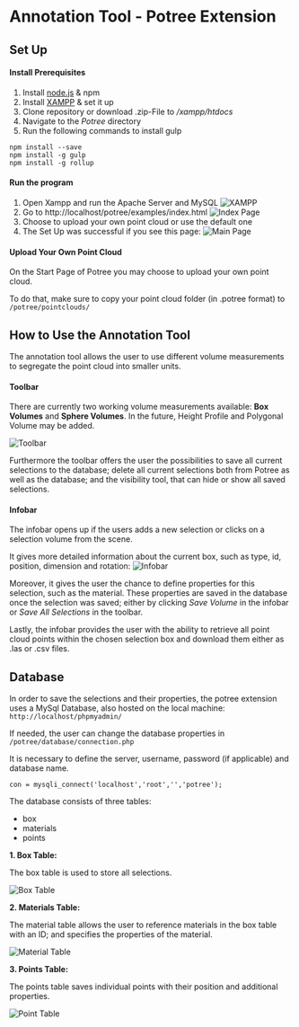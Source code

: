# Annotation Tool - Potree Extension

## Set Up

#### Install Prerequisites
1. Install [node.js](https://nodejs.org/en/) & npm
1. Install [XAMPP](https://www.apachefriends.org/index.html) & set it up
1. Clone repository or download .zip-File to */xampp/htdocs*
1. Navigate to the *Potree* directory
1. Run the following commands to install gulp
```
npm install --save
npm install -g gulp
npm install -g rollup
```

#### Run the program

1. Open Xampp and run the Apache Server and MySQL
![XAMPP](./images/xampp.PNG)
1. Go to http://localhost/potree/examples/index.html
![Index Page](./images/index_page.png)
1. Choose to upload your own point cloud or use the default one
1. The Set Up was successful if you see this page:
![Main Page](./images/main_page.png)

#### Upload Your Own Point Cloud

On the Start Page of Potree you may choose to upload your own point cloud.

To do that, make sure to copy your point cloud folder (in .potree format) to ```/potree/pointclouds/```

## How to Use the Annotation Tool

The annotation tool allows the user to use different volume measurements to segregate the point cloud into smaller units.

#### Toolbar

There are currently two working volume measurements available: **Box Volumes** and **Sphere Volumes**. In the future, Height Profile and Polygonal Volume may be added.

![Toolbar](./images/selection_toolbar.PNG)

Furthermore the toolbar offers the user the possibilities to save all current selections to the database; delete all current selections both from Potree as well as the database; and the visibility tool, that can hide or show all saved selections.

#### Infobar

The infobar opens up if the users adds a new selection or clicks on a selection volume from the scene.

It gives more detailed information about the current box, such as type, id, position, dimension and rotation:
 ![Infobar](./images/infobar.PNG)

Moreover, it gives the user the chance to define properties for this selection, such as the material. These properties are saved in the database once the selection was saved; either by clicking *Save Volume* in the infobar or *Save All Selections* in the toolbar.

Lastly, the infobar provides the user with the ability to retrieve all point cloud points within the chosen selection box and download them either as .las or .csv files.


## Database

In order to save the selections and their properties, the potree extension uses a MySql Database, also hosted on the local machine: ```http://localhost/phpmyadmin/```

If needed, the user can change the database properties in ```/potree/database/connection.php ```

It is necessary to define the server, username, password (if applicable) and database name.

```con = mysqli_connect('localhost','root','','potree');```

The database consists of three tables:
* box
* materials
* points

**1. Box Table:**

The box table is used to store all selections.

![Box Table](./images/database_box_table.PNG)

**2. Materials Table:**

The material table allows the user to reference materials in the box table with an ID; and specifies the properties of the material.

![Material Table](./images/database_material_table.PNG)

**3. Points Table:**

The points table saves individual points with their position and additional properties.

![Point Table](./images/database_point_table.PNG)
